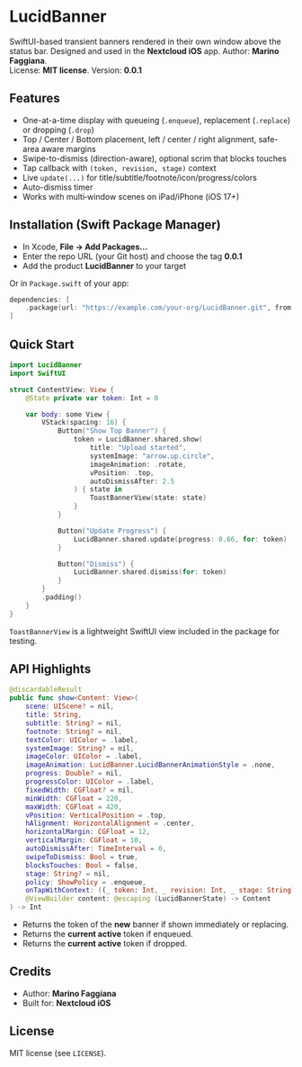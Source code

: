 # LucidBanner

SwiftUI-based transient banners rendered in their own window above the status bar.
Designed and used in the **Nextcloud iOS** app. Author: **Marino Faggiana**.  
License: **MIT license**. Version: **0.0.1**

## Features
- One-at-a-time display with queueing (`.enqueue`), replacement (`.replace`) or dropping (`.drop`)
- Top / Center / Bottom placement, left / center / right alignment, safe-area aware margins
- Swipe-to-dismiss (direction-aware), optional scrim that blocks touches
- Tap callback with `(token, revision, stage)` context
- Live `update(...)` for title/subtitle/footnote/icon/progress/colors
- Auto-dismiss timer
- Works with multi‑window scenes on iPad/iPhone (iOS 17+)

## Installation (Swift Package Manager)
- In Xcode, **File → Add Packages…**
- Enter the repo URL (your Git host) and choose the tag **0.0.1**
- Add the product **LucidBanner** to your target

Or in `Package.swift` of your app:

```swift
dependencies: [
    .package(url: "https://example.com/your-org/LucidBanner.git", from: "0.0.1")
]
```

## Quick Start

```swift
import LucidBanner
import SwiftUI

struct ContentView: View {
    @State private var token: Int = 0

    var body: some View {
        VStack(spacing: 16) {
            Button("Show Top Banner") {
                token = LucidBanner.shared.show(
                    title: "Upload started",
                    systemImage: "arrow.up.circle",
                    imageAnimation: .rotate,
                    vPosition: .top,
                    autoDismissAfter: 2.5
                ) { state in
                    ToastBannerView(state: state)
                }
            }

            Button("Update Progress") {
                LucidBanner.shared.update(progress: 0.66, for: token)
            }

            Button("Dismiss") {
                LucidBanner.shared.dismiss(for: token)
            }
        }
        .padding()
    }
}
```

`ToastBannerView` is a lightweight SwiftUI view included in the package for testing.

## API Highlights

```swift
@discardableResult
public func show<Content: View>(
    scene: UIScene? = nil,
    title: String,
    subtitle: String? = nil,
    footnote: String? = nil,
    textColor: UIColor = .label,
    systemImage: String? = nil,
    imageColor: UIColor = .label,
    imageAnimation: LucidBanner.LucidBannerAnimationStyle = .none,
    progress: Double? = nil,
    progressColor: UIColor = .label,
    fixedWidth: CGFloat? = nil,
    minWidth: CGFloat = 220,
    maxWidth: CGFloat = 420,
    vPosition: VerticalPosition = .top,
    hAlignment: HorizontalAlignment = .center,
    horizontalMargin: CGFloat = 12,
    verticalMargin: CGFloat = 10,
    autoDismissAfter: TimeInterval = 0,
    swipeToDismiss: Bool = true,
    blocksTouches: Bool = false,
    stage: String? = nil,
    policy: ShowPolicy = .enqueue,
    onTapWithContext: ((_ token: Int, _ revision: Int, _ stage: String?) -> Void)? = nil,
    @ViewBuilder content: @escaping (LucidBannerState) -> Content
) -> Int
```

- Returns the token of the **new** banner if shown immediately or replacing.
- Returns the **current active** token if enqueued.
- Returns the **current active** token if dropped.

## Credits

- Author: **Marino Faggiana**
- Built for: **Nextcloud iOS**

## License
MIT license (see `LICENSE`).
